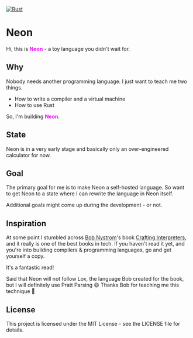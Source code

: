 [![Rust](https://github.com/patbuc/neon/actions/workflows/rust.yml/badge.svg)](https://github.com/patbuc/neon/actions/workflows/rust.yml)

# Neon

Hi, this is <span style="color:rgb(240,0,255)">**Neon**</span> - a toy language you didn't wait for.

## Why

Nobody needs another programming language. I just want to teach me two things.

- How to write a compiler and a virtual machine
- How to use Rust

So, I'm building <span style="color:rgb(240,0,255)">**Neon**</span>.

## State

Neon is in a very early stage and basically only an over-engineered calculator for now.

## Goal

The primary goal for me is to make Neon a self-hosted language. So want to get Neon to a state where I can rewrite the
language in Neon itself.

Additional goals might come up during the development - or not.

## Inspiration

At some point I stumbled across [Bob Nystrom](https://github.com/munificent)'s
book [Crafting Interpreters](https://craftinginterpreters.com/), and it really is one of the best books in tech.
If you haven't read it yet, and you're into building compilers & programming languages, go and get yourself a copy.

It's a fantastic read!

Said that Neon will not follow Lox, the language Bob created for the book, but I will definitely use Pratt Parsing 😄
Thanks Bob for teaching me this technique 🙏

## License

This project is licensed under the MIT License - see the LICENSE file for details.
